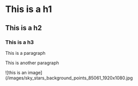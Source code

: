 # This is a h1
## This is a h2
### This is a h3

This is a paragraph

This is another paragraph

![this is an image](/images/sky_stars_background_points_85061_1920x1080.jpg 